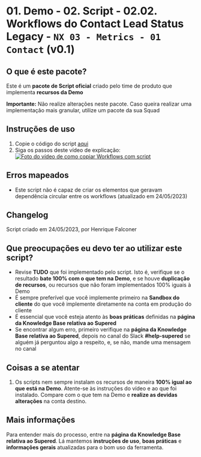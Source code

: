 # 01. Demo - 02. Script - 02.02. Workflows do Contact Lead Status Legacy - `NX 03 - Metrics - 01 Contact` (v0.1)

## O que é este pacote?

Este é um **pacote de Script oficial** criado pelo time de produto que implementa **recursos da Demo**

**Importante:** Não realize alterações neste pacote. Caso queira realizar uma implementação mais granular, utilize um pacote da sua Squad

## Instruções de uso

1. Copie o código do script [aqui](https://raw.githubusercontent.com/nexforce/automation-scripts/main/hubspot/scripts/automateContactLeadStatusLegacyWorkflows.js)
2. Siga os passos deste vídeo de explicação: [![Foto do vídeo de como copiar Workflows com script](https://github.com/nexforce/automation-scripts/blob/main/hubspot/images/Foto%20de%20capa%20do%20vi%CC%81deo%20de%20Lifecycle%20Legacy.png?raw=true)](https://drive.google.com/file/d/1x1IWrFEP_VRr5Ghsb5usHW5vHbozgVl2/view?usp=sharing "Como copiar Workflows com script")

## Erros mapeados

- Este script não é capaz de criar os elementos que geravam dependência circular entre os workflows (atualizado em 24/05/2023)

## Changelog

Script criado em 24/05/2023, por Henrique Falconer

## Que preocupações eu devo ter ao utilizar este script?

- Revise **TUDO** que foi implementado pelo script. Isto é, verifique se o resultado **bate 100% com o que tem na Demo**, e se houve **duplicação de recursos**, ou recursos que não foram implementados 100% iguais à Demo
- É sempre preferível que você implemente primeiro na **Sandbox do cliente** do que você implemente diretamente na conta em produção do cliente
- É essencial que você esteja atento às **boas práticas** definidas na **página da Knowledge Base relativa ao Supered**
- Se encontrar algum erro, primeiro verifique na **página da Knowledge Base relativa ao Supered**, depois no canal do Slack **#help-supered** se alguém já perguntou algo a respeito, e, se não, mande uma mensagem no canal

## Coisas a se atentar

1. Os scripts nem sempre instalam os recursos de maneira **100% igual ao que está na Demo**. Atente-se às instruções do vídeo e ao que foi instalado. Compare com o que tem na Demo e **realize as devidas alterações** na conta destino.

## Mais informações

Para entender mais do processo, entre na **página da Knowledge Base relativa ao Supered**. Lá mantemos **instruções de uso**, **boas práticas** e **informações gerais** atualizadas para o bom uso da ferramenta.
